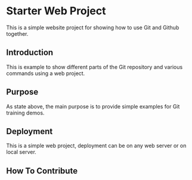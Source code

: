 # Starter Web Project

This is a simple website project for showing how to use Git and Github together.

## Introduction

This is example to show different parts of the Git repository and various commands using a web project.

## Purpose

As state above, the main purpose is to provide simple examples for Git training demos. 

## Deployment

This is a simple web project, deployment can be on any web server or on local server.

## How To Contribute


